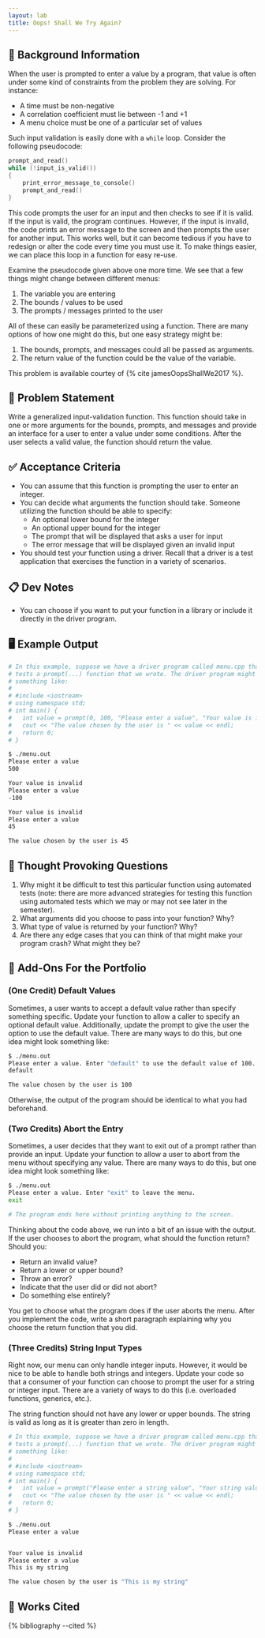 ```yaml
---
layout: lab
title: Oops! Shall We Try Again?
---
```


## 🔖 Background Information

When the user is prompted to enter a value by a program, that value is often under some kind of constraints from the problem they are solving. For instance:

* A time must be non-negative
* A correlation coefficient must lie between -1 and +1
* A menu choice must be one of a particular set of values

Such input validation is easily done with a `while` loop. Consider the following pseudocode:

```c
prompt_and_read()
while (!input_is_valid())
{
    print_error_message_to_console()
    prompt_and_read()
}
```

This code prompts the user for an input and then checks to see if it is valid. If the input is valid, the program continues. However, if the input is invalid, the code prints an error message to the screen and then prompts the user for another input. This works well, but it can become tedious if you have to redesign or alter the code every time you must use it. To make things easier, we can place this loop in a function for easy re-use.

Examine the pseudocode given above one more time. We see that a few things might change between different menus:

1. The variable you are entering
2. The bounds / values to be used
3. The prompts / messages printed to the user

All of these can easily be parameterized using a function. There are many options of how one might do this, but one easy strategy might be:

1. The bounds, prompts, and messages could all be passed as arguments.
2. The return value of the function could be the value of the variable.

This problem is available courtey of {% cite jamesOopsShallWe2017 %}.

## 🎯 Problem Statement

Write a generalized input-validation function. This function should take in one or more arguments for the bounds, prompts, and messages and provide an interface for a user to enter a value under some conditions. After the user selects a valid value, the function should return the value.

## ✅ Acceptance Criteria

* You can assume that this function is prompting the user to enter an integer.
* You can decide what arguments the function should take. Someone utilizing the function should be able to specify:
  * An optional lower bound for the integer
  * An optional upper bound for the integer
  * The prompt that will be displayed that asks a user for input
  * The error message that will be displayed given an invalid input
* You should test your function using a driver. Recall that a driver is a test application that exercises the function in a variety of scenarios.

## 📋 Dev Notes

* You can choose if you want to put your function in a library or include it directly in the driver program.

## 🖥️ Example Output

```bash
# In this example, suppose we have a driver program called menu.cpp that
# tests a prompt(...) function that we wrote. The driver program might look
# something like:
#
# #include <iostream>
# using namespace std;
# int main() {
#   int value = prompt(0, 100, "Please enter a value", "Your value is invalid");
#   cout << "The value chosen by the user is " << value << endl;
#   return 0;
# }

$ ./menu.out
Please enter a value
500

Your value is invalid
Please enter a value
-100

Your value is invalid
Please enter a value
45

The value chosen by the user is 45
```

## 📝 Thought Provoking Questions

1. Why might it be difficult to test this particular function using automated tests (note: there are more advanced strategies for testing this function using automated tests which we may or may not see later in the semester).
2. What arguments did you choose to pass into your function? Why?
3. What type of value is returned by your function? Why?
4. Are there any edge cases that you can think of that might make your program crash? What might they be?

## 💼 Add-Ons For the Portfolio

### (One Credit) Default Values

Sometimes, a user wants to accept a default value rather than specify something specific. Update your function to allow a caller to specify an optional default value. Additionally, update the prompt to give the user the option to use the default value. There are many ways to do this, but one idea might look something like:

```bash
$ ./menu.out
Please enter a value. Enter "default" to use the default value of 100.
default

The value chosen by the user is 100
```

Otherwise, the output of the program should be identical to what you had beforehand.

### (Two Credits) Abort the Entry

Sometimes, a user decides that they want to exit out of a prompt rather than provide an input. Update your function to allow a user to abort from the menu without specifying any value. There are many ways to do this, but one idea might look something like:

```bash
$ ./menu.out
Please enter a value. Enter "exit" to leave the menu.
exit

# The program ends here without printing anything to the screen.
```

Thinking about the code above, we run into a bit of an issue with the output. If the user chooses to abort the program, what should the function return? Should you:

* Return an invalid value?
* Return a lower or upper bound?
* Throw an error?
* Indicate that the user did or did not abort?
* Do something else entirely?

You get to choose what the program does if the user aborts the menu. After you implement the code, write a short paragraph explaining why you choose the return function that you did.

### (Three Credits) String Input Types

Right now, our menu can only handle integer inputs. However, it would be nice to be able to handle both strings and integers. Update your code so that a consumer of your function can choose to prompt the user for a string or integer input. There are a variety of ways to do this (i.e. overloaded functions, generics, etc.).

The string function should not have any lower or upper bounds. The string is valid as long as it is greater than zero in length.

```bash
# In this example, suppose we have a driver program called menu.cpp that
# tests a prompt(...) function that we wrote. The driver program might look
# something like:
#
# #include <iostream>
# using namespace std;
# int main() {
#   int value = prompt("Please enter a string value", "Your string value is invalid");
#   cout << "The value chosen by the user is " << value << endl;
#   return 0;
# }

$ ./menu.out
Please enter a value


Your value is invalid
Please enter a value
This is my string

The value chosen by the user is "This is my string"
```

## 📘 Works Cited

{% bibliography --cited %}
